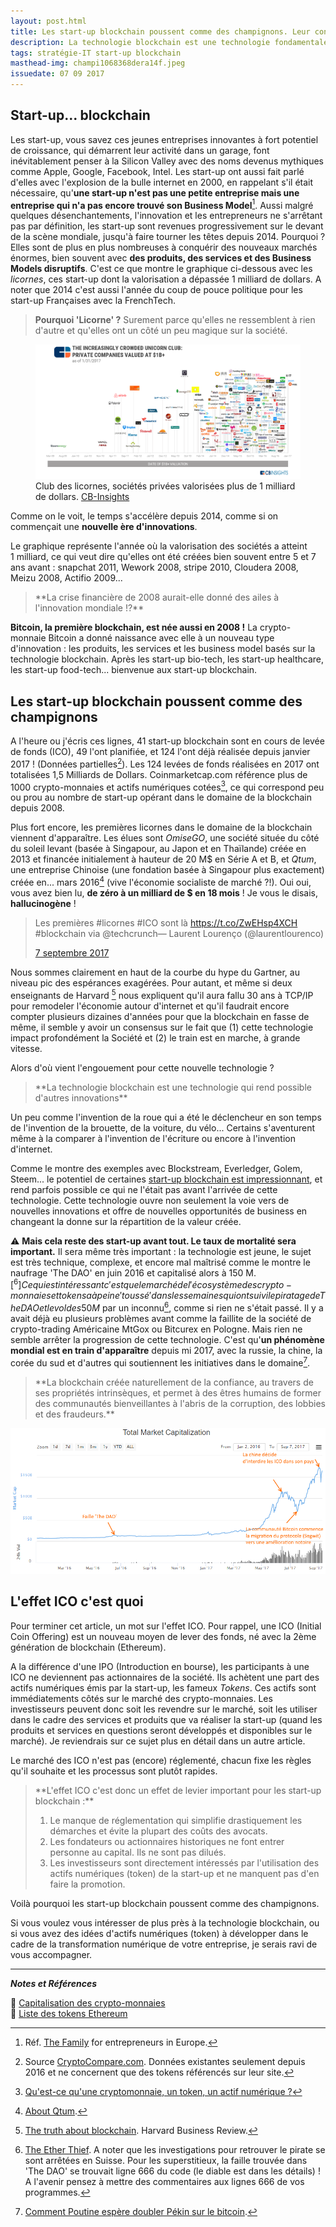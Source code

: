 ```yaml
---
layout: post.html
title: Les start-up blockchain poussent comme des champignons. Leur consommation peut être mortelle... ou hallucinogène. Effet ICO garanti ! 
description: La technologie blockchain est une technologie fondamentale sur laquelle repose d'autres innovations. Certains la compare à l'invention de l'écriture ou encore à l'invention d'internet. La blockchain créée naturellement de la confiance, au travers de ses propriétés intrinsèques, et permet à des êtres humains de former des communautés bienveillantes à l'abris de la corruption, des lobbies et des fraudeurs, c'est pourquoi vous devriez déjà intégrer des initiatives blockchain dans vos projets de transformation numérique. En tout cas la marché n'attend pas.
tags: stratégie-IT start-up blockchain
masthead-img: champi1068368dera14f.jpeg
issuedate: 07 09 2017
---
```


## Start-up... blockchain

Les start-up, vous savez ces jeunes entreprises innovantes à fort potentiel de croissance, qui démarrent leur activité dans un garage, font inévitablement penser à la Silicon Valley avec des noms devenus mythiques comme Apple, Google, Facebook, Intel. Les start-up ont aussi fait parlé d'elles avec l'explosion de la bulle internet en 2000, en rappelant s'il était nécessaire, qu'**une start-up n'est pas une petite entreprise mais une entreprise qui n'a pas encore trouvé son Business Model**[^1]. Aussi malgré quelques désenchantements, l'innovation et les entrepreneurs ne s'arrêtant pas par définition, les start-up sont revenues progressivement sur le devant de la scène mondiale, jusqu'à faire tourner les têtes depuis 2014. Pourquoi ? Elles sont de plus en plus nombreuses à conquérir des nouveaux marchés énormes, bien souvent avec **des produits, des services et des Business Models disruptifs**. C'est ce que montre le graphique ci-dessous avec les _licornes_, ces start-up dont la valorisation a dépassée 1 milliard de dollars. A noter que 2014 c'est aussi l'année du coup de pouce politique pour les start-up Françaises avec la FrenchTech.

> **Pourquoi 'Licorne' ?** Surement parce qu'elles ne ressemblent à rien d'autre et qu'elles ont un côté un peu magique sur la société.

<figure class="figure"><img src="/assets/noindex/crowded-club-draft-2.png" alt="cb-insight-unicone" class="figure-img img-fluid">
<figcaption class="figure-caption text-center">Club des licornes, sociétés privées valorisées plus de 1 milliard de dollars. <a href="https://www.cbinsights.com/research/increasingly-crowded-unicorn-club/">CB-Insights</a>
</figcaption></figure>

Comme on le voit, le temps s'accélère depuis 2014, comme si on commençait une **nouvelle ère d'innovations**.

Le graphique représente l'année où la valorisation des sociétés a atteint 1&nbsp;milliard, ce qui veut dire qu'elles ont été créées bien souvent entre 5 et 7 ans avant : snapchat 2011, Wework 2008, stripe 2010, Cloudera 2008, Meizu 2008, Actifio 2009...

<blockquote class="quote-info">**La crise financière de 2008 aurait-elle donné des ailes à l'innovation mondiale !?**
</blockquote>

**Bitcoin, la première blockchain, est née aussi en 2008 !** La crypto-monnaie Bitcoin a donné naissance avec elle à un nouveau type d'innovation : les produits, les services et les business model basés sur la technologie blockchain. Après les start-up bio-tech, les start-up healthcare, les start-up food-tech... bienvenue aux start-up blockchain.

## Les start-up blockchain poussent comme des champignons

A l'heure ou j'écris ces lignes, 41 start-up blockchain sont en cours de levée de fonds (ICO), 49 l'ont planifiée, et 124 l'ont déjà réalisée depuis janvier 2017 ! (Données partielles[^2]). Les 124 levées de fonds réalisées en 2017 ont totalisées 1,5 Milliards de Dollars. Coinmarketcap.com référence plus de 1000 crypto-monnaies et actifs numériques cotées[^3], ce qui correspond peu ou prou au nombre de start-up opérant dans le domaine de la blockchain depuis 2008.

Plus fort encore, les premières licornes dans le domaine de la blockchain viennent d'apparaître. Les élues sont _OmiseGO_, une société située du côté du soleil levant (basée à Singapour, au Japon et en Thaïlande) créée en 2013 et financée initialement à hauteur de 20 M$ en Série A et B, et _Qtum_, une entreprise Chinoise (une fondation basée à Singapour plus exactement) créée en... mars 2016[^4] (vive l'économie socialiste de marché ?!). Oui oui, vous avez bien lu, **de zéro à un milliard de $ en 18 mois** ! Je vous le disais, **hallucinogène** !

<blockquote class="twitter-tweet tw-align-center" data-lang="fr"><p>
Les premières #licornes #ICO sont là <a href="https://t.co/ZwEHsp4XCH">https://t.co/ZwEHsp4XCH</a> #blockchain via @techcrunch&mdash; Laurent Lourenço (@laurentlourenco)</p> <a href="https://twitter.com/laurentlourenco/status/905774413785812994">7 septembre 2017</a>
</blockquote><script id="twitter-wjs" type="text/javascript" async defer src="https://platform.twitter.com/widgets.js" charset="utf-8"></script>

Nous sommes clairement en haut de la courbe du hype du Gartner, au niveau pic des espérances exagérées. Pour autant, et même si deux enseignants de Harvard [^5] nous expliquent qu'il aura fallu 30 ans à TCP/IP pour remodeler l'économie autour d'internet et qu'il faudrait encore compter plusieurs dizaines d'années pour que la blockchain en fasse de même, il semble y avoir un consensus sur le fait que (1) cette technologie impact profondément la Société et (2) le train est en marche, à grande vitesse.

Alors d'où vient l'engouement pour cette nouvelle technologie ?

<blockquote class="quote-info">**La technologie blockchain est une technologie qui rend possible d'autres innovations**
</blockquote>

Un peu comme l'invention de la roue qui a été le déclencheur en son temps de l'invention de la brouette, de la voiture, du vélo... Certains s'aventurent même à la comparer à l'invention de l'écriture ou encore à l'invention d'internet.

Comme le montre des exemples avec Blockstream, Everledger, Golem, Steem... le potentiel de certaines [start-up blockchain est impressionnant](/blog/liste-startup-blockchain-potentiel-impressionnant.html), et rend parfois possible ce qui ne l'était pas avant l'arrivée de cette technologie. Cette technologie ouvre non seulement la voie vers de nouvelles innovations et offre de nouvelles opportunités de business en changeant la donne sur la répartition de la valeur créée.

:warning: **Mais cela reste des start-up avant tout. Le taux de mortalité sera important.** Il sera même très important : la technologie est jeune, le sujet est très technique, complexe, et encore mal maîtrisé  comme le montre le naufrage 'The DAO' en juin 2016 et capitalisé alors à 150 M$.[^6] Ce qui est intéressant c'est que le marché de l'écosystème des crypto-monnaies et tokens a à peine 'toussé' dans les semaines qui ont suivi le piratage de The DAO et le vol des 50M$ par un inconnu[^7], comme si rien ne s'était passé. Il y a avait déjà eu plusieurs problèmes avant comme la faillite de la société de crypto-trading Américaine MtGox ou Bitcurex en Pologne. Mais rien ne semble arrêter la progression de cette technologie. C'est qu'**un phénomène mondial est en train d'apparaître** depuis mi 2017, avec la russie, la chine, la corée du sud et d'autres qui soutiennent les initiatives dans le domaine[^8].

<blockquote class="quote-info">**La blockchain créée naturellement de la confiance, au travers de ses propriétés intrinsèques, et permet à des êtres humains de former des communautés bienveillantes à l'abris de la corruption, des lobbies et des fraudeurs.**
</blockquote>

<img class="img-shadow mx-auto d-block" src="/assets/img/crypto-marketcap-lourenco-1.png" alt="crypto marketcap lourenco">

## L'effet ICO c'est quoi

Pour terminer cet article, un mot sur l'effet ICO. Pour rappel, une ICO (Initial Coin Offering) est un nouveau moyen de lever des fonds, né avec la 2ème génération de blockchain (Ethereum).

A la différence d'une IPO (Introduction en bourse), les participants à une ICO ne deviennent pas actionnaires de la société. Ils achètent une part des actifs numériques émis par la start-up, les fameux _Tokens_. Ces actifs sont immédiatements côtés sur le marché des crypto-monnaies. Les investisseurs peuvent donc soit les revendre sur le marché, soit les utiliser dans le cadre des services et produits que va réaliser la start-up (quand les produits et services en questions seront développés et disponibles sur le marché). Je reviendrais sur ce sujet plus en détail dans un autre article.

Le marché des ICO n'est pas (encore) réglementé, chacun fixe les règles qu'il souhaite et les processus sont plutôt rapides.

<blockquote class="quote-info">
**L'effet ICO c'est donc un effet de levier important pour les start-up blockchain :**

1. Le manque de réglementation qui simplifie drastiquement les démarches et évite la plupart des coûts des avocats.
1. Les fondateurs ou actionnaires historiques ne font entrer personne au capital. Ils ne sont pas dilués.
1. Les investisseurs sont directement intéressés par l'utilisation des actifs numériques (token) 
de la start-up et ne manquent pas d'en faire la promotion.

</blockquote>

Voilà pourquoi les start-up blockchain poussent comme des champignons.

<p class="alert alert-warning" role="alert">Si vous voulez vous intéresser de plus près à la technologie blockchain, ou si vous avez des idées d'actifs numériques (token) à développer dans le cadre de la transformation numérique de votre entreprise, je serais ravi de vous accompagner.</p>

---

**_Notes et Références_**

:link: [Capitalisation des crypto-monnaies](https://coinmarketcap.com/)  
:link: [Liste des tokens Ethereum](https://etherscan.io/tokens)

[^1]: Réf. [The Family](https://www.thefamily.co/) for entrepreneurs in Europe.
[^2]: Source [CryptoCompare.com](https://www.cryptocompare.com/ico/#/ongoing). Données existantes seulement depuis 2016 et ne concernent que des tokens référencés sur leur site.
[^3]: [Qu'est-ce qu'une cryptomonnaie, un token, un actif numérique ?](https://www.ethereum-france.com/qu-est-ce-qu-une-cryptomonnaie-token-bitcoin-ether-gnt-gno-dgd-plu-rep-rlc/)
[^4]: [About Qtum](https://bitcointalk.org/index.php?topic=1720632.0).
[^5]: [The truth about blockchain](https://hbr.org/2017/01/the-truth-about-blockchain). Harvard Business Review.
[^6]: [The DAO : post mortem](https://www.ethereum-france.com/the-dao-post-mortem/). 
[^7]: [The Ether Thief](https://www.bloomberg.com/features/2017-the-ether-thief/). A noter que les investigations pour retrouver le pirate se sont arrêtées en Suisse. Pour les superstitieux, la faille trouvée dans 'The DAO' se trouvait ligne 666 du code (le diable est dans les détails) ! A l'avenir pensez à mettre des commentaires aux lignes 666 de vos programmes.
[^8]: [Comment Poutine espère doubler Pékin sur le bitcoin](https://www.lesechos.fr/finance-marches/marches-financiers/010173601222-comment-poutine-espere-doubler-pekin-sur-le-bitcoin-2107462.php).
